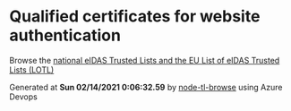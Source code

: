 # Qualified certificates for website authentication 
 Browse the [national eIDAS Trusted Lists and the EU List of eIDAS Trusted Lists (LOTL)](https://webgate.ec.europa.eu/tl-browser/#/) 
 
 
Generated at **Sun 02/14/2021  0:06:32.59** by [node-tl-browse](https://github.com/ymedlop/node-tl-browser) using Azure Devops 
